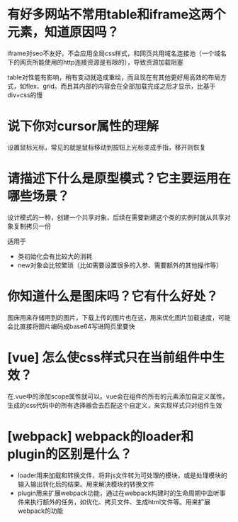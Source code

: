 # 有好多网站不常用table和iframe这两个元素，知道原因吗？

iframe对seo不友好，不会应用全局css样式，和网页共用域名连接池（一个域名下的网页所能使用的http连接资源是有限的），导致资源加载阻塞

table对性能有影响，稍有变动就造成重绘，而且现在有其他更好用高效的布局方式，如flex、grid。而且其内部的内容会在全部加载完成之后才显示，比基于div+css的慢

# 说下你对cursor属性的理解

设置鼠标光标，常见的就是鼠标移动到按钮上光标变成手指，移开则恢复

# 请描述下什么是原型模式？它主要运用在哪些场景？

设计模式的一种，创建一个共享对象，后续在需要新建这个类的实例时就从共享对象复制拷贝一份

适用于
- 类初始化会有比较大的消耗
- new对象会比较繁琐（比如需要设置很多的入参、需要额外的其他操作等）

# 你知道什么是图床吗？它有什么好处？

图床用来存储用到的图片，下载上传的图片也在这，用来优化图片加载速度，可能会比直接将图片编码成base64写进网页里要快

# [vue] 怎么使css样式只在当前组件中生效？

在.vue中的<style scoped></style>添加scope属性就可以。vue会在组件的所有的元素添加自定义属性，生成的css代码中的所有选择器会去匹配这个自定义，来实现样式只对组件生效

# [webpack] webpack的loader和plugin的区别是什么？

- loader用来加载和转换文件，将非js文件转为可处理的模块，或是处理模块的输入输出转化后的结果。用来解决模块的转换文件
- plugin用来扩展webpack功能，通过在webpack构建时的生命周期中监听事件来执行额外的任务，如优化、拷贝文件、生成html文件等。用来扩展webpack的功能